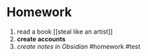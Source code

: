 # Homework

1. read a book [[steal like an artist]]
2. **create accounts**
3. *create notes in Obsidian*
#homework #test

